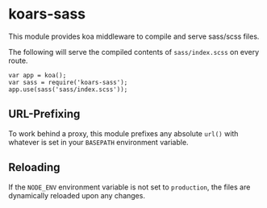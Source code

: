 koars-sass
==========
This module provides koa middleware to compile and serve sass/scss files.

The following will serve the compiled contents of `sass/index.scss` on every route.

	var app = koa();
	var sass = require('koars-sass');
	app.use(sass('sass/index.scss'));

URL-Prefixing
-------------
To work behind a proxy, this module prefixes any absolute `url()` with whatever is set in your `BASEPATH` environment variable.

Reloading
---------
If the `NODE_ENV` environment variable is not set to `production`, the files are dynamically reloaded upon any changes.